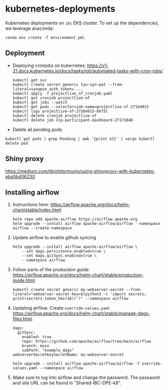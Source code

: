 # kubernetes-deployments
Kubernetes deployments on `ibc` EKS cluster.  To set up the dependencies, we leverage anaconda:

```
conda env create -f environment.yml
```

## Deployment

- Deploying cronjobs on kubernetes: https://v1-21.docs.kubernetes.io/docs/tasks/job/automated-tasks-with-cron-jobs/

    ```
    kubectl get svc
    kubectl create secret generic tyu-syn-pat --from-literal=synapse_auth_token=....
    kubectl apply -f projectlive_nf_cronjob.yaml
    kubectl get cronjob projectlive-nf
    kubectl get jobs --watch
    kubectl get pods --selector=job-name=projectlive-nf-27164915
    kubectl logs projectlive-nf-27164915-6h75l
    kubectl delete cronjob projectlive-nf
    kubectl delete job nlp-participant-dashboard-27171840
    ```


* Delete all pending pods

```
kubectl get pods | grep Pending | awk '{print $1}' | xargs kubectl delete pod
```

## Shiny proxy

https://medium.com/@rohitsrmuniv/using-shinyproxy-with-kubernetes-eba5bd06230



## Installing airflow

1. Instructions here: https://airflow.apache.org/docs/helm-chart/stable/index.html

    ```
    helm repo add apache-airflow https://airflow.apache.org
    helm upgrade --install airflow apache-airflow/airflow --namespace airflow --create-namespace
    ```

1. Update airflow to enable github syncing

    ```
    helm upgrade --install airflow apache-airflow/airflow \
        --set dags.persistence.enabled=true \
        --set dags.gitSync.enabled=true \
        --namespace airflow
    ```

1. Follow parts of the production guide: https://airflow.apache.org/docs/helm-chart/stable/production-guide.html

    ```
    kubectl create secret generic my-webserver-secret --from-literal="webserver-secret-key=$(python3 -c 'import secrets; print(secrets.token_hex(16))')" --namespace airflow
    ```

1. Updating airflow. Create `override-values.yaml`
https://airflow.apache.org/docs/helm-chart/stable/manage-dags-files.html.

    ```
    dags:
      gitSync:
        enabled: true
        repo: https://github.com/apache/airflow/tree/main/airflow
        branch: main
        subPath: "example_dags"
    webserverSecretKeySecretName: my-webserver-secret
    ```

    ```
    helm upgrade --install airflow apache-airflow/airflow -f override-values.yaml --namespace airflow
    ```

1. Make sure to log into airflow and change the password. The password and site URL can be found in "Shared-IBC-DPE-k8".
